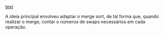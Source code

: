 [text](https://www.hackerrank.com/challenges/ctci-merge-sort/problem?isFullScreen=true&h_l=interview&playlist_slugs%5B%5D=interview-preparation-kit&playlist_slugs%5B%5D=sorting)


A ideia principal envolveu adaptar o merge sort, de tal forma que, quando realizar o merge, contar o números de swaps necessários em cada operação.